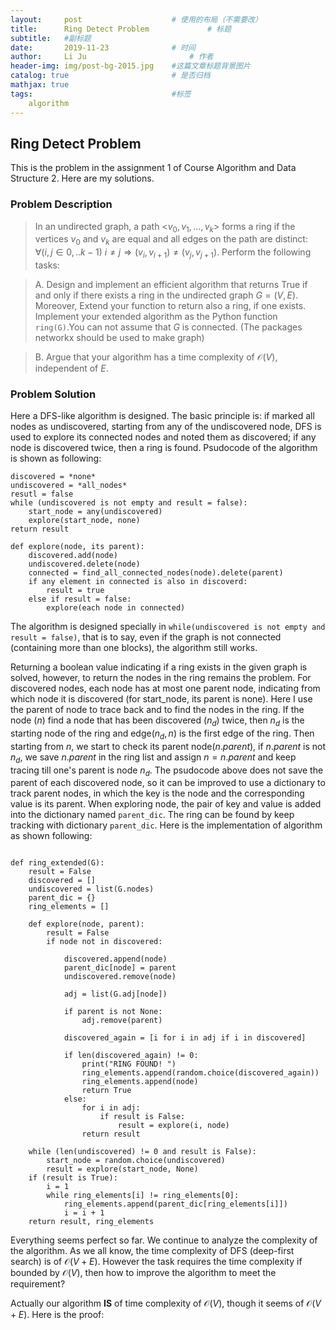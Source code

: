 ```yaml
---
layout:     post   				    # 使用的布局（不需要改）
title:      Ring Detect Problem				# 标题 
subtitle:   #副标题
date:       2019-11-23				# 时间
author:     Li Ju 						# 作者
header-img: img/post-bg-2015.jpg 	#这篇文章标题背景图片
catalog: true 						# 是否归档
mathjax: true
tags:								#标签
    algorithm
---
```



## Ring Detect Problem
This is the problem in the assignment 1 of Course Algorithm and Data Structure 2. Here are my solutions. 
### Problem Description
>In an undirected graph, a path <$v_0, v_1, ..., v_k$> forms a ring if the vertices $v_0$ and $v_k$ are equal and all edges on the path are distinct: $\forall(i, j \in 0, .. k-1)\: i\neq j \Rightarrow (v_i, v_{i+1}) \neq (v_j, v_{j+1})$. Perform the following tasks: 

>A. Design and implement an efficient algorithm that returns True if and only if there exists a ring in the undirected graph $G = (V, E)$. Moreover, Extend your function to return also a ring, if one exists. Implement your extended algorithm as the Python function `ring(G)`.You can not assume that $G$ is connected. (The packages networkx should be used to make graph)

>B.  Argue that your algorithm has a time complexity of $\mathcal{O}(V)$, independent of $E$.

### Problem Solution
Here a DFS-like algorithm is designed. The basic principle is: if marked all nodes as undiscovered, starting from any of the undiscovered node, DFS is used to explore its connected nodes and noted them as discovered; if any node is discovered twice, then a ring is found. Psudocode of the algorithm is shown as following: 
```
discovered = *none*
undiscovered = *all_nodes*
resutl = false
while (undiscovered is not empty and result = false):
    start_node = any(undiscovered)
    explore(start_node, none)
return result

def explore(node, its parent): 
    discovered.add(node)
    undiscovered.delete(node)
    connected = find_all_connected_nodes(node).delete(parent)
    if any element in connected is also in discoverd:
        result = true
    else if result = false: 
        explore(each node in connected)
```
The algorithm is designed specially in `while(undiscovered is not empty and result = false)`, that is to say, even if the graph is not connected (containing more than one blocks), the algorithm still works. 

Returning a boolean value indicating if a ring exists in the given graph is solved, however, to return the nodes in the ring remains the problem. For discovered nodes, each node has at most one parent node, indicating from which node it is discovered (for start_node, its parent is none). Here I use the parent of node to trace back and to find the nodes in the ring. If the node ($n$) find a node that has been discovered ($n_d$) twice, then $n_d$ is the starting node of the ring and edge$(n_d, n)$ is the first edge of the ring. Then starting from $n$,  we start to check its parent node($n.parent$), if $n.parent$ is not $n_d$, we save $n.parent$ in the ring list and assign $n = n.parent$ and keep tracing till one's parent is node $n_d$. The psudocode above does not save the parent of each discovered node, so it can be improved to use a dictionary to track parent nodes, in which the key is the node and the corresponding value is its parent. When exploring node, the pair of key and value is added into the dictionary named `parent_dic`.  The ring can be found by keep tracking with dictionary `parent_dic`. Here is the implementation of algorithm as shown following: 
```

def ring_extended(G):
    result = False
    discovered = []
    undiscovered = list(G.nodes)
    parent_dic = {}
    ring_elements = []

    def explore(node, parent):
        result = False
        if node not in discovered:

            discovered.append(node)
            parent_dic[node] = parent
            undiscovered.remove(node)

            adj = list(G.adj[node])

            if parent is not None:
                adj.remove(parent)

            discovered_again = [i for i in adj if i in discovered]

            if len(discovered_again) != 0:
                print("RING FOUND! ")
                ring_elements.append(random.choice(discovered_again))
                ring_elements.append(node)
                return True
            else:
                for i in adj:
                    if result is False:
                        result = explore(i, node)
                return result

    while (len(undiscovered) != 0 and result is False):
        start_node = random.choice(undiscovered)
        result = explore(start_node, None)
    if (result is True):
        i = 1
        while ring_elements[i] != ring_elements[0]:
            ring_elements.append(parent_dic[ring_elements[i]])
            i = i + 1
    return result, ring_elements
```

Everything seems perfect so far. We continue to analyze the complexity of the algorithm. As we all know, the time complexity of DFS (deep-first search) is of $\mathcal{O}(V+E)$. However the task requires the time complexity if bounded by $\mathcal{O}(V)$, then how to improve the algorithm to meet the requirement? 

Actually our algorithm **IS** of time complexity of  $\mathcal{O}(V)$, though it seems of  $\mathcal{O}(V+E)$. Here is the proof: 
